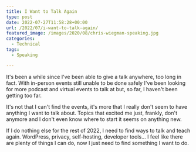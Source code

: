 ```yaml
---
title: I Want to Talk Again
type: post
date: 2022-07-27T11:58:28+00:00
url: /2022/07/i-want-to-talk-again/
featured_image: /images/2020/08/chris-wiegman-speaking.jpg
categories:
  - Technical
tags:
  - Speaking

---
```

It's been a while since I've been able to give a talk anywhere, too long in fact. With in-person events still unable to be done safely I've been looking for more podcast and virtual events to talk at but, so far, I haven't been getting too far.

It's not that I can't find the events, it's more that I really don't seem to have anything I want to talk about. Topics that excited me just, frankly, don't anymore and I don't even know where to start it seems on anything new.

If I do nothing else for the rest of 2022, I need to find ways to talk and teach again. WordPress, privacy, self-hosting, developer tools... I feel like there are plenty of things I can do, now I just need to find something I want to do.